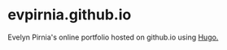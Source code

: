 # evpirnia.github.io

Evelyn Pirnia's online portfolio hosted on github.io using <a href="https://gohugo.io"> Hugo.</a>
